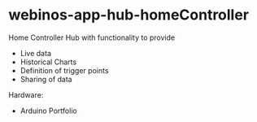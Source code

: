 webinos-app-hub-homeController
==============================

Home Controller Hub with functionality to provide 
- Live data 
- Historical Charts 
- Definition of trigger points 
- Sharing of data 

Hardware: 
- Arduino Portfolio
